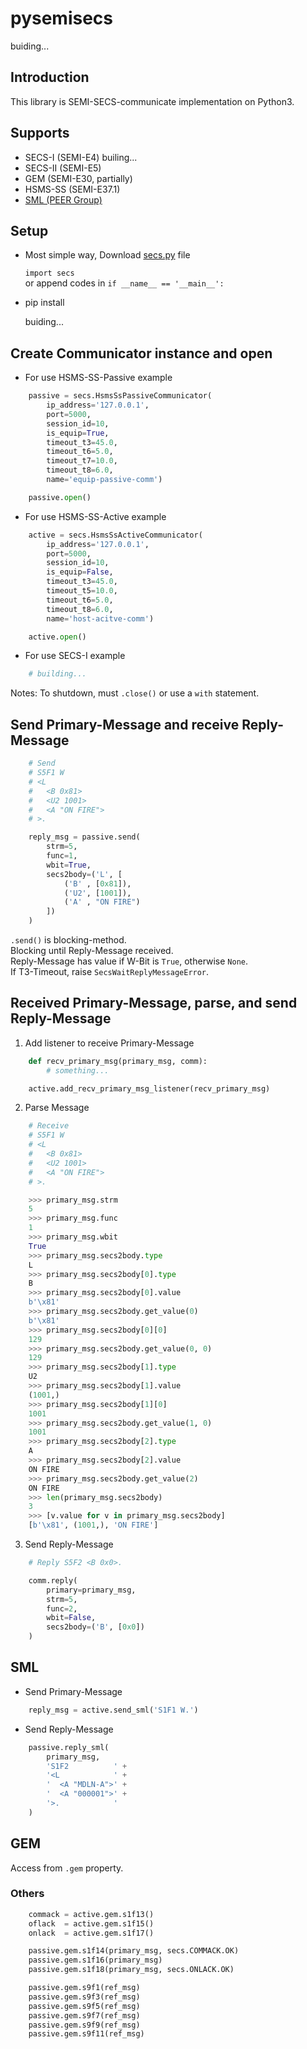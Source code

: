 # pysemisecs

buiding...

## Introduction

This library is SEMI-SECS-communicate implementation on Python3.

## Supports

- SECS-I (SEMI-E4) builing...
- SECS-II (SEMI-E5)
- GEM (SEMI-E30, partially)
- HSMS-SS (SEMI-E37.1)
- [SML (PEER Group)](https://www.peergroup.com/expertise/resources/secs-message-language/)

## Setup

- Most simple way, Download [secs.py](https://raw.githubusercontent.com/kenta-shimizu/pysemisecs/main/simple/secs.py) file

  `import secs`  
  or append codes in `if __name__ == '__main__':`

- pip install

  buiding...  

## Create Communicator instance and open

- For use HSMS-SS-Passive example

```python
    passive = secs.HsmsSsPassiveCommunicator(
        ip_address='127.0.0.1',
        port=5000,
        session_id=10,
        is_equip=True,
        timeout_t3=45.0,
        timeout_t6=5.0,
        timeout_t7=10.0,
        timeout_t8=6.0,
        name='equip-passive-comm')

    passive.open()
```

- For use HSMS-SS-Active example

```python
    active = secs.HsmsSsActiveCommunicator(
        ip_address='127.0.0.1',
        port=5000,
        session_id=10,
        is_equip=False,
        timeout_t3=45.0,
        timeout_t5=10.0,
        timeout_t6=5.0,
        timeout_t8=6.0,
        name='host-acitve-comm')

    active.open()
```

- For use SECS-I example

```python
    # building...
```

  Notes: To shutdown, must `.close()` or use a `with` statement.

## Send Primary-Message and receive Reply-Message

```python
    # Send
    # S5F1 W
    # <L
    #   <B 0x81>
    #   <U2 1001>
    #   <A "ON FIRE">
    # >.

    reply_msg = passive.send(
        strm=5,
        func=1,
        wbit=True,
        secs2body=('L', [
            ('B' , [0x81]),
            ('U2', [1001]),
            ('A' , "ON FIRE")
        ])
    )
```

`.send()` is blocking-method.  
Blocking until Reply-Message received.  
Reply-Message has value if W-Bit is `True`, otherwise `None`.  
If T3-Timeout, raise `SecsWaitReplyMessageError`.


## Received Primary-Message, parse, and send Reply-Message

1. Add listener to receive Primary-Message

```python
    def recv_primary_msg(primary_msg, comm):
        # something...

    active.add_recv_primary_msg_listener(recv_primary_msg)
```

2. Parse Message

```python
    # Receive
    # S5F1 W
    # <L
    #   <B 0x81>
    #   <U2 1001>
    #   <A "ON FIRE">
    # >.

    >>> primary_msg.strm
    5
    >>> primary_msg.func
    1
    >>> primary_msg.wbit
    True
    >>> primary_msg.secs2body.type
    L
    >>> primary_msg.secs2body[0].type
    B
    >>> primary_msg.secs2body[0].value
    b'\x81'
    >>> primary_msg.secs2body.get_value(0)
    b'\x81'
    >>> primary_msg.secs2body[0][0]
    129
    >>> primary_msg.secs2body.get_value(0, 0)
    129
    >>> primary_msg.secs2body[1].type
    U2
    >>> primary_msg.secs2body[1].value
    (1001,)
    >>> primary_msg.secs2body[1][0]
    1001
    >>> primary_msg.secs2body.get_value(1, 0)
    1001
    >>> primary_msg.secs2body[2].type
    A
    >>> primary_msg.secs2body[2].value
    ON FIRE
    >>> primary_msg.secs2body.get_value(2)
    ON FIRE
    >>> len(primary_msg.secs2body)
    3
    >>> [v.value for v in primary_msg.secs2body]
    [b'\x81', (1001,), 'ON FIRE']
```

3. Send Reply-Message

```python
    # Reply S5F2 <B 0x0>.

    comm.reply(
        primary=primary_msg,
        strm=5,
        func=2,
        wbit=False,
        secs2body=('B', [0x0])
    )
```

## SML

- Send Primary-Message

```python
    reply_msg = active.send_sml('S1F1 W.')
```

- Send Reply-Message

```python
    passive.reply_sml(
        primary_msg,
        'S1F2          ' +
        '<L            ' +
        '  <A "MDLN-A">' +
        '  <A "000001">' +
        '>.            '
    )
```

## GEM

Access from `.gem` property.

### Others

```python
    commack = active.gem.s1f13()
    oflack  = active.gem.s1f15()
    onlack  = active.gem.s1f17()

    passive.gem.s1f14(primary_msg, secs.COMMACK.OK)
    passive.gem.s1f16(primary_msg)
    passive.gem.s1f18(primary_msg, secs.ONLACK.OK)

    passive.gem.s9f1(ref_msg)
    passive.gem.s9f3(ref_msg)
    passive.gem.s9f5(ref_msg)
    passive.gem.s9f7(ref_msg)
    passive.gem.s9f9(ref_msg)
    passive.gem.s9f11(ref_msg)
```
